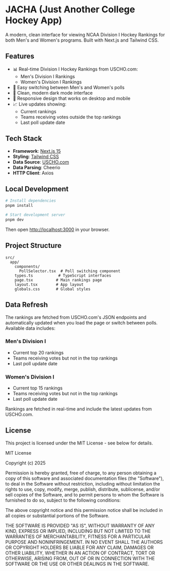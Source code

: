 # JACHA (Just Another College Hockey App)

A modern, clean interface for viewing NCAA Division I Hockey Rankings for both Men's and Women's programs. Built with Next.js and Tailwind CSS.

## Features

- 📊 Real-time Division I Hockey Rankings from USCHO.com:
  - Men's Division I Rankings
  - Women's Division I Rankings
- 🔄 Easy switching between Men's and Women's polls
- 🎨 Clean, modern dark mode interface
- 📱 Responsive design that works on desktop and mobile
- 📈 Live updates showing:
  - Current rankings
  - Teams receiving votes outside the top rankings
  - Last poll update date

## Tech Stack

- **Framework**: [Next.js 15](https://nextjs.org/)
- **Styling**: [Tailwind CSS](https://tailwindcss.com/)
- **Data Source**: [USCHO.com](https://www.uscho.com/)
- **Data Parsing**: Cheerio
- **HTTP Client**: Axios

## Local Development

```bash
# Install dependencies
pnpm install

# Start development server
pnpm dev
```

Then open [http://localhost:3000](http://localhost:3000) in your browser.

## Project Structure

```
src/
  app/
    components/
      PollSelector.tsx  # Poll switching component
    types.ts           # TypeScript interfaces
    page.tsx          # Main rankings page
    layout.tsx        # App layout
    globals.css       # Global styles
```

## Data Refresh

The rankings are fetched from USCHO.com's JSON endpoints and automatically updated when you load the page or switch between polls. Available data includes:

### Men's Division I
- Current top 20 rankings
- Teams receiving votes but not in the top rankings
- Last poll update date

### Women's Division I
- Current top 15 rankings
- Teams receiving votes but not in the top rankings
- Last poll update date

Rankings are fetched in real-time and include the latest updates from USCHO.com.

## License

This project is licensed under the MIT License - see below for details.

MIT License

Copyright (c) 2025

Permission is hereby granted, free of charge, to any person obtaining a copy
of this software and associated documentation files (the "Software"), to deal
in the Software without restriction, including without limitation the rights
to use, copy, modify, merge, publish, distribute, sublicense, and/or sell
copies of the Software, and to permit persons to whom the Software is
furnished to do so, subject to the following conditions:

The above copyright notice and this permission notice shall be included in all
copies or substantial portions of the Software.

THE SOFTWARE IS PROVIDED "AS IS", WITHOUT WARRANTY OF ANY KIND, EXPRESS OR
IMPLIED, INCLUDING BUT NOT LIMITED TO THE WARRANTIES OF MERCHANTABILITY,
FITNESS FOR A PARTICULAR PURPOSE AND NONINFRINGEMENT. IN NO EVENT SHALL THE
AUTHORS OR COPYRIGHT HOLDERS BE LIABLE FOR ANY CLAIM, DAMAGES OR OTHER
LIABILITY, WHETHER IN AN ACTION OF CONTRACT, TORT OR OTHERWISE, ARISING FROM,
OUT OF OR IN CONNECTION WITH THE SOFTWARE OR THE USE OR OTHER DEALINGS IN THE
SOFTWARE.
